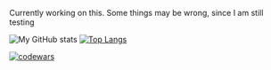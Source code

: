 Currently working on this. Some things may be wrong, since I am still testing

![My GitHub stats](https://github-readme-stats.vercel.app/api?username=gXLg&theme=dark&show_icons=true)
[![Top Langs](https://github-readme-stats.vercel.app/api/top-langs/?username=gXLg&theme=dark&layout=compact)](https://github.com/anuraghazra/github-readme-stats)



[![codewars](https://www.codewars.com/users/Kemuri/badges/large)](https://www.codewars.com/users/Kemuri)
